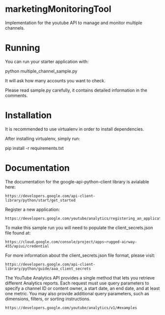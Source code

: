 marketingMonitoringTool
=======================

Implementation for the youtube API to manage and monitor multiple channels.

Running
=======

You can run your starter application with:

  python multiple_channel_sample.py

It will ask how many accounts you want to check.

Please read sample.py carefully, it contains detailed information
in the comments.

Installation
============

It is recommended to use virtualenv in order to install dependencies.

After installing virtualenv, simply run:

  pip install -r requirements.txt


Documentation
=============

The documentation for the google-api-python-client library is avialable here:

    https://developers.google.com/api-client-library/python/start/get_started
   
   
Register a new application:

    https://developers.google.com/youtube/analytics/registering_an_application
   
To make this sample run you will need to populate the client_secrets.json file found at:

    https://cloud.google.com/console/project/apps~rugged-airway-455/apiui/credential

For more information about the client_secrets.json file format, please visit:

    https://developers.google.com/api-client-library/python/guide/aaa_client_secrets
   
The YouTube Analytics API provides a single method that lets you retrieve different Analytics reports. Each request must use query parameters to specify a channel ID or content owner, a start date, an end date, and at least one metric. You may also provide additional query parameters, such as dimensions, filters, or sorting instructions.

    https://developers.google.com/youtube/analytics/v1/#examples


